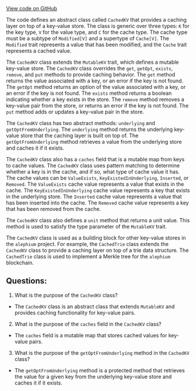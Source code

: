 [View code on GitHub](https://github.com/alephium/alephium/blob/master/io/src/main/scala/org/alephium/io/CachedKV.scala)

The code defines an abstract class called `CachedKV` that provides a caching layer on top of a key-value store. The class is generic over three types: `K` for the key type, `V` for the value type, and `C` for the cache type. The cache type must be a subtype of `Modified[V]` and a supertype of `Cache[V]`. The `Modified` trait represents a value that has been modified, and the `Cache` trait represents a cached value.

The `CachedKV` class extends the `MutableKV` trait, which defines a mutable key-value store. The `CachedKV` class overrides the `get`, `getOpt`, `exists`, `remove`, and `put` methods to provide caching behavior. The `get` method returns the value associated with a key, or an error if the key is not found. The `getOpt` method returns an option of the value associated with a key, or an error if the key is not found. The `exists` method returns a boolean indicating whether a key exists in the store. The `remove` method removes a key-value pair from the store, or returns an error if the key is not found. The `put` method adds or updates a key-value pair in the store.

The `CachedKV` class has two abstract methods: `underlying` and `getOptFromUnderlying`. The `underlying` method returns the underlying key-value store that the caching layer is built on top of. The `getOptFromUnderlying` method retrieves a value from the underlying store and caches it if it exists.

The `CachedKV` class also has a `caches` field that is a mutable map from keys to cache values. The `CachedKV` class uses pattern matching to determine whether a key is in the cache, and if so, what type of cache value it has. The cache values can be `ValueExists`, `KeyExistedInUnderlying`, `Inserted`, or `Removed`. The `ValueExists` cache value represents a value that exists in the cache. The `KeyExistedInUnderlying` cache value represents a key that exists in the underlying store. The `Inserted` cache value represents a value that has been inserted into the cache. The `Removed` cache value represents a key that has been removed from the cache.

The `CachedKV` class also defines a `unit` method that returns a unit value. This method is used to satisfy the type parameter of the `MutableKV` trait.

The `CachedKV` class is used as a building block for other key-value stores in the `alephium` project. For example, the `CachedTrie` class extends the `CachedKV` class to provide a caching layer on top of a trie data structure. The `CachedTrie` class is used to implement a Merkle tree for the `alephium` blockchain.
## Questions: 
 1. What is the purpose of the `CachedKV` class?
- The `CachedKV` class is an abstract class that extends `MutableKV` and provides caching functionality for key-value pairs.

2. What is the purpose of the `caches` field in the `CachedKV` class?
- The `caches` field is a mutable map that stores cached values for key-value pairs.

3. What is the purpose of the `getOptFromUnderlying` method in the `CachedKV` class?
- The `getOptFromUnderlying` method is a protected method that retrieves the value for a given key from the underlying key-value store and caches it if it exists.
